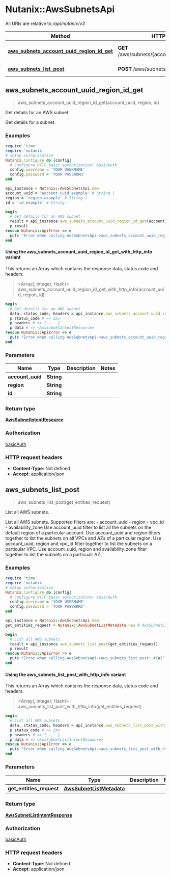 # Nutanix::AwsSubnetsApi

All URIs are relative to */api/nutanix/v3*

| Method | HTTP request | Description |
| ------ | ------------ | ----------- |
| [**aws_subnets_account_uuid_region_id_get**](AwsSubnetsApi.md#aws_subnets_account_uuid_region_id_get) | **GET** /aws/subnets/{account_uuid}/{region}/{id} | Get details for an AWS subnet |
| [**aws_subnets_list_post**](AwsSubnetsApi.md#aws_subnets_list_post) | **POST** /aws/subnets/list | List all AWS subnets. |


## aws_subnets_account_uuid_region_id_get

> <AwsSubnetIntentResource> aws_subnets_account_uuid_region_id_get(account_uuid, region, id)

Get details for an AWS subnet

Get details for a subnet.

### Examples

```ruby
require 'time'
require 'nutanix'
# setup authorization
Nutanix.configure do |config|
  # Configure HTTP basic authorization: basicAuth
  config.username = 'YOUR USERNAME'
  config.password = 'YOUR PASSWORD'
end

api_instance = Nutanix::AwsSubnetsApi.new
account_uuid = 'account_uuid_example' # String | 
region = 'region_example' # String | 
id = 'id_example' # String | 

begin
  # Get details for an AWS subnet
  result = api_instance.aws_subnets_account_uuid_region_id_get(account_uuid, region, id)
  p result
rescue Nutanix::ApiError => e
  puts "Error when calling AwsSubnetsApi->aws_subnets_account_uuid_region_id_get: #{e}"
end
```

#### Using the aws_subnets_account_uuid_region_id_get_with_http_info variant

This returns an Array which contains the response data, status code and headers.

> <Array(<AwsSubnetIntentResource>, Integer, Hash)> aws_subnets_account_uuid_region_id_get_with_http_info(account_uuid, region, id)

```ruby
begin
  # Get details for an AWS subnet
  data, status_code, headers = api_instance.aws_subnets_account_uuid_region_id_get_with_http_info(account_uuid, region, id)
  p status_code # => 2xx
  p headers # => { ... }
  p data # => <AwsSubnetIntentResource>
rescue Nutanix::ApiError => e
  puts "Error when calling AwsSubnetsApi->aws_subnets_account_uuid_region_id_get_with_http_info: #{e}"
end
```

### Parameters

| Name | Type | Description | Notes |
| ---- | ---- | ----------- | ----- |
| **account_uuid** | **String** |  |  |
| **region** | **String** |  |  |
| **id** | **String** |  |  |

### Return type

[**AwsSubnetIntentResource**](AwsSubnetIntentResource.md)

### Authorization

[basicAuth](../README.md#basicAuth)

### HTTP request headers

- **Content-Type**: Not defined
- **Accept**: application/json


## aws_subnets_list_post

> <AwsSubnetListIntentResponse> aws_subnets_list_post(get_entities_request)

List all AWS subnets.

List all AWS subnets. Supported filters are: - account_uuid - region - vpc_id - availability_zone Use account_uuid filter to list all the subnets on the default region of a particular account. Use account_uuid and region filters together to list the subnets on all VPCs and AZs of a particular region. Use account_uuid, region and vpc_id filter together to list the subnets on a particular VPC. Use account_uuid, region and availability_zone filter together to list the subnets on a particualr AZ. 

### Examples

```ruby
require 'time'
require 'nutanix'
# setup authorization
Nutanix.configure do |config|
  # Configure HTTP basic authorization: basicAuth
  config.username = 'YOUR USERNAME'
  config.password = 'YOUR PASSWORD'
end

api_instance = Nutanix::AwsSubnetsApi.new
get_entities_request = Nutanix::AwsSubnetListMetadata.new # AwsSubnetListMetadata | 

begin
  # List all AWS subnets.
  result = api_instance.aws_subnets_list_post(get_entities_request)
  p result
rescue Nutanix::ApiError => e
  puts "Error when calling AwsSubnetsApi->aws_subnets_list_post: #{e}"
end
```

#### Using the aws_subnets_list_post_with_http_info variant

This returns an Array which contains the response data, status code and headers.

> <Array(<AwsSubnetListIntentResponse>, Integer, Hash)> aws_subnets_list_post_with_http_info(get_entities_request)

```ruby
begin
  # List all AWS subnets.
  data, status_code, headers = api_instance.aws_subnets_list_post_with_http_info(get_entities_request)
  p status_code # => 2xx
  p headers # => { ... }
  p data # => <AwsSubnetListIntentResponse>
rescue Nutanix::ApiError => e
  puts "Error when calling AwsSubnetsApi->aws_subnets_list_post_with_http_info: #{e}"
end
```

### Parameters

| Name | Type | Description | Notes |
| ---- | ---- | ----------- | ----- |
| **get_entities_request** | [**AwsSubnetListMetadata**](AwsSubnetListMetadata.md) |  |  |

### Return type

[**AwsSubnetListIntentResponse**](AwsSubnetListIntentResponse.md)

### Authorization

[basicAuth](../README.md#basicAuth)

### HTTP request headers

- **Content-Type**: Not defined
- **Accept**: application/json

